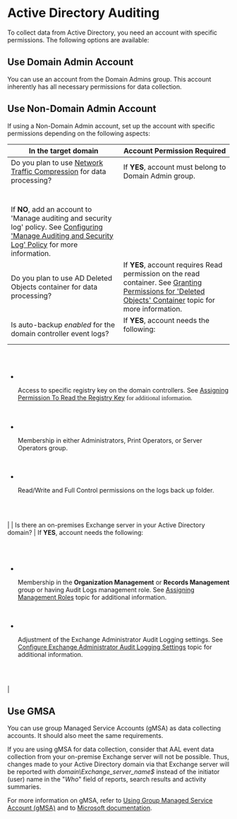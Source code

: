 # Active Directory Auditing

To collect data from Active Directory, you need an account with specific permissions. The following options are available:

## Use Domain Admin Account

You can use an account from the Domain Admins group. This account inherently has all necessary permissions for data collection.

## Use Non-Domain Admin Account

If using a Non-Domain Admin account, set up the account with specific permissions depending on the following aspects:

| In the target domain | Account Permission Required |
| --- | --- |
| Do you plan to use [Network Traffic Compression](../../../Configuration/NetworkTrafficCompression.md)  for data processing?<br> | If **YES**, account must belong to Domain Admin group. <br>
<br>                        <br>If **NO**, add an account to 'Manage auditing and security log' policy. See [Configuring 'Manage Auditing and Security Log' Policy](/Admin/DataCollection/ActiveDirectory/ManageAuditingSecurityLog.md)  for more information. |
| Do you plan to use AD Deleted Objects container for data processing? | If **YES**, account requires Read permission on the read container. See [Granting Permissions for 'Deleted Objects' Container](/Admin/DataCollection/ActiveDirectory/PermissionsADContainer.md)  topic for more information. |
| Is  auto-backup *enabled* for the domain controller event logs? <br> | If **YES**, account needs the following:<br>                        <br>
<br>                        <ul>
<br>                            <li>
<br>                                <p>Access to specific registry key on the domain controllers. See [Assigning Permission To Read the Registry Key](/Admin/DataCollection/ActiveDirectory/PermissionsRegistryKeys.md) <span style="font-family: Calibri;"> for additional information.</span></p>
<br>                            </li>
<br>                            <li>
<br>                                <p>Membership in either Administrators, Print Operators, or Server Operators group. </p>
<br>                            </li>
<br>                            <li>
<br>                                <p>Read/Write and Full Control permissions on the logs back up folder. </p>
<br>                            </li>
<br>                        </ul> |
| Is there an on-premises Exchange server in your Active Directory domain? | If **YES**, account needs the following:<br>                        <br>
<br>                        <ul>
<br>                            <li>
<br>                                <p>Membership in the <b>Organization Management</b> or <b>Records Management</b> group or having Audit Logs management role. See [Assigning Management Roles](/Admin/DataCollection/ActiveDirectory/AuditLogsRole.md)  topic for additional information.</p>
<br>                            </li>
<br>                            <li>
<br>                                <p>Adjustment of the Exchange Administrator Audit Logging settings. See [Configure Exchange Administrator Audit Logging Settings](/Admin/DataCollection/ActiveDirectory/AuditLogging.md)   topic for additional information.</p>
<br>                            </li>
<br>                        </ul> |

## Use GMSA

You can use group Managed Service Accounts (gMSA) as data collecting accounts. It should also meet the same requirements. 

If you are using gMSA for data collection, consider that AAL event data collection from your on-premise Exchange server will not be possible. Thus, changes made to your Active Directory domain via that Exchange server will be reported with *domain\Exchange\_server\_name$* instead of the initiator (user) name in the "*Who*" field of reports, search results and activity summaries.

For more information on gMSA, refer to [Using Group Managed Service Account (gMSA)](../GMSA/GMSA.md)  and to [Microsoft documentation](https://docs.microsoft.com/en-us/windows-server/security/group-managed-service-accounts/group-managed-service-accounts-overview "Microsoft documentation").